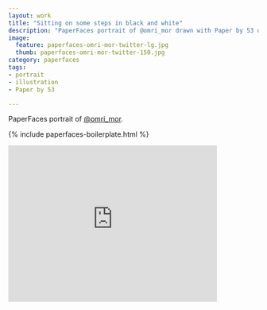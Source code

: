 ```yaml
---
layout: work
title: "Sitting on some steps in black and white"
description: "PaperFaces portrait of @omri_mor drawn with Paper by 53 on an iPad."
image: 
  feature: paperfaces-omri-mor-twitter-lg.jpg
  thumb: paperfaces-omri-mor-twitter-150.jpg
category: paperfaces
tags: 
- portrait
- illustration
- Paper by 53

---
```


PaperFaces portrait of [@omri_mor](http://twitter.com/omri_mor).

{% include paperfaces-boilerplate.html %}

<iframe width="420" height="315" src="http://www.youtube.com/embed/c2sYfotHIl0" frameborder="0"> </iframe>